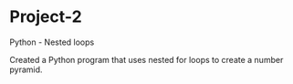 # Project-2
Python - Nested loops

Created a Python program that uses nested for loops to create a number pyramid.

